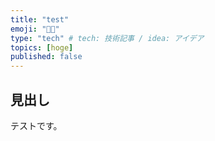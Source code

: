```yaml
---
title: "test"
emoji: "🧑‍🦳"
type: "tech" # tech: 技術記事 / idea: アイデア
topics: [hoge]
published: false
---
```


## 見出し
テストです。